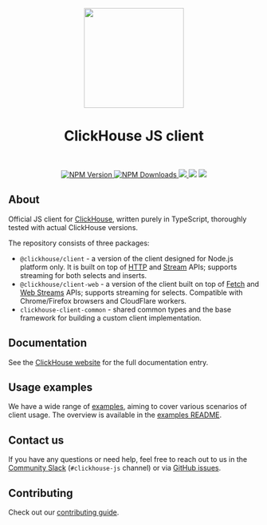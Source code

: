 <p align="center">
<img src=".static/logo.svg" width="200px" align="center">
<h1 align="center">ClickHouse JS client</h1>
</p>
<br/>
<p align="center">
<a href="https://www.npmjs.com/package/@clickhouse/client">
<img alt="NPM Version" src="https://img.shields.io/npm/v/%40clickhouse%2Fclient?color=%233178C6&logo=npm">
</a>

<a href="https://www.npmjs.com/package/@clickhouse/client">
<img alt="NPM Downloads" src="https://img.shields.io/npm/dw/%40clickhouse%2Fclient?color=%233178C6&logo=npm">
</a>

<a href="https://github.com/ClickHouse/clickhouse-js/actions/workflows/tests.yml">
<img src="https://github.com/ClickHouse/clickhouse-js/actions/workflows/tests.yml/badge.svg?branch=main">
</a>

<img src="https://sonarcloud.io/api/project_badges/measure?project=ClickHouse_clickhouse-js&metric=alert_status">

<img src="https://sonarcloud.io/api/project_badges/measure?project=ClickHouse_clickhouse-js&metric=coverage">
</p>

## About

Official JS client for [ClickHouse](https://clickhouse.com/), written purely in TypeScript, thoroughly tested with actual ClickHouse versions.

The repository consists of three packages:

- `@clickhouse/client` - a version of the client designed for Node.js platform only. It is built on top of [HTTP](https://nodejs.org/api/http.html)
  and [Stream](https://nodejs.org/api/stream.html) APIs; supports streaming for both selects and inserts.
- `@clickhouse/client-web` - a version of the client built on top of [Fetch](https://developer.mozilla.org/en-US/docs/Web/API/Fetch_API)
  and [Web Streams](https://developer.mozilla.org/en-US/docs/Web/API/Streams_API) APIs; supports streaming for selects.
  Compatible with Chrome/Firefox browsers and CloudFlare workers.
- `clickhouse-client-common` - shared common types and the base framework for building a custom client implementation.

## Documentation

See the [ClickHouse website](https://clickhouse.com/docs/en/integrations/language-clients/javascript) for the full documentation entry.

## Usage examples

We have a wide range of [examples](./examples), aiming to cover various scenarios of client usage. The overview is available in the [examples README](https://github.com/ClickHouse/clickhouse-js/blob/main/examples/README.md#overview).

## Contact us

If you have any questions or need help, feel free to reach out to us in the [Community Slack](https://clickhouse.com/slack) (`#clickhouse-js` channel) or via [GitHub issues](https://github.com/ClickHouse/clickhouse-js/issues).

## Contributing

Check out our [contributing guide](./CONTRIBUTING.md).

